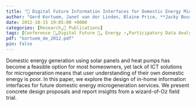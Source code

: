 ```yaml
---
title: "📜 Digital Future Information Interfaces for Domestic Energy Microgeneration"
author: "Gerd Kortuem, Janet van der Linden, Blaine Price, **Jacky Bourgeois**"
date: 2012-10-15 19:05:00 +0000
categories: [Research,📜 Publications]
tags: [Conference 📗,Digital Future 🎯, Energy ⚡,Participatory Data Analysis 📊, Solar Panel ⚡]
pdf: "kortuem_de_2012.pdf"
pin: false
---
```


Domestic energy generation using solar panels and heat pumps has become a feasible
option for most homeowners, yet lack of ICT solutions for microgeneration means that user
understanding of their own domestic energy is poor. In this paper, we explore the design of
in-home information interfaces for future domestic energy microgeneration services. We
present concrete design proposals and report insights from a wizard-of-Oz field trial.